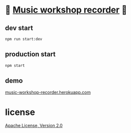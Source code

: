 # 🎵 [Music workshop recorder](https://music-workshop-recorder.herokuapp.com) 🎵

## dev start

```sh
npm run start:dev
```

## production start

```sh
npm start
```

## demo

[music-workshop-recorder.herokuapp.com](https://music-workshop-recorder.herokuapp.com)

# license
[Apache License, Version 2.0](LICENSE)
